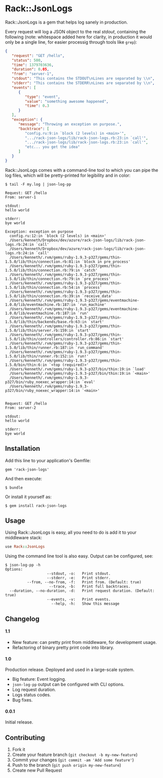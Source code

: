 # Rack::JsonLogs

Rack::JsonLogs is a gem that helps log sanely in production.

Every request will log a JSON object to the real *stdout*, containing the
following (note: whitespace added here for clarity, in production it would only
be a single line, for easier processig through tools like `grep`):

```json
{
   "request": "GET /hello",
   "status": 500,
   "time": 1379703636,
   "duration": 0.05,
   "from": "server-1",
   "stdout": "This contains the STDOUT\nLines are separated by \\n",
   "stderr": "This contains the STDERR\nLines are separated by \\n",
   "events": [
      {
         "type": "event",
         "value": "something awesome happened",
         "time": 0.3
      }
   ],
   "exception": {
      "message": "Throwing an exception on purpose.",
      "backtrace": [
         "config.ru:9:in `block (2 levels) in <main>'",
         ".../rack-json-logs/lib/rack-json-logs.rb:23:in `call'",
         ".../rack-json-logs/lib/rack-json-logs.rb:23:in `call'",
         "etc... you get the idea"
      ]
   }
}
```

Rack::JsonLogs comes with a command-line tool to which you can pipe the log
files, which will be pretty-printed for legibility and in color:

```
$ tail -F my.log | json-log-pp
    
Request: GET /hello
From: server-1

stdout:
hello world

stderr:
bye world

Exception: exception on purpose
  config.ru:12:in `block (2 levels) in <main>'
  /Users/kenneth/Dropbox/dev/azure/rack-json-logs/lib/rack-json-logs.rb:24:in `call'
  /Users/kenneth/Dropbox/dev/azure/rack-json-logs/lib/rack-json-logs.rb:24:in `call'
  /Users/kenneth/.rvm/gems/ruby-1.9.3-p327/gems/thin-1.5.0/lib/thin/connection.rb:81:in `block in pre_process'
  /Users/kenneth/.rvm/gems/ruby-1.9.3-p327/gems/thin-1.5.0/lib/thin/connection.rb:79:in `catch'
  /Users/kenneth/.rvm/gems/ruby-1.9.3-p327/gems/thin-1.5.0/lib/thin/connection.rb:79:in `pre_process'
  /Users/kenneth/.rvm/gems/ruby-1.9.3-p327/gems/thin-1.5.0/lib/thin/connection.rb:54:in `process'
  /Users/kenneth/.rvm/gems/ruby-1.9.3-p327/gems/thin-1.5.0/lib/thin/connection.rb:39:in `receive_data'
  /Users/kenneth/.rvm/gems/ruby-1.9.3-p327/gems/eventmachine-1.0.0/lib/eventmachine.rb:187:in `run_machine'
  /Users/kenneth/.rvm/gems/ruby-1.9.3-p327/gems/eventmachine-1.0.0/lib/eventmachine.rb:187:in `run'
  /Users/kenneth/.rvm/gems/ruby-1.9.3-p327/gems/thin-1.5.0/lib/thin/backends/base.rb:63:in `start'
  /Users/kenneth/.rvm/gems/ruby-1.9.3-p327/gems/thin-1.5.0/lib/thin/server.rb:159:in `start'
  /Users/kenneth/.rvm/gems/ruby-1.9.3-p327/gems/thin-1.5.0/lib/thin/controllers/controller.rb:86:in `start'
  /Users/kenneth/.rvm/gems/ruby-1.9.3-p327/gems/thin-1.5.0/lib/thin/runner.rb:187:in `run_command'
  /Users/kenneth/.rvm/gems/ruby-1.9.3-p327/gems/thin-1.5.0/lib/thin/runner.rb:152:in `run!'
  /Users/kenneth/.rvm/gems/ruby-1.9.3-p327/gems/thin-1.5.0/bin/thin:6:in `<top (required)>'
  /Users/kenneth/.rvm/gems/ruby-1.9.3-p327/bin/thin:19:in `load'
  /Users/kenneth/.rvm/gems/ruby-1.9.3-p327/bin/thin:19:in `<main>'
  /Users/kenneth/.rvm/gems/ruby-1.9.3-p327/bin/ruby_noexec_wrapper:14:in `eval'
  /Users/kenneth/.rvm/gems/ruby-1.9.3-p327/bin/ruby_noexec_wrapper:14:in `<main>'


Request: GET /hello
From: server-2

stdout:
hello world

stderr:
bye world
```


## Installation

Add this line to your application's Gemfile:

    gem 'rack-json-logs'

And then execute:

    $ bundle

Or install it yourself as:

    $ gem install rack-json-logs

## Usage

Using Rack::JsonLogs is easy, all you need to do is add it to your middleware
stack:

```ruby
use Rack::JsonLogs
```

Using the command line tool is also easy. Output can be configured, see:

    $ json-log-pp -h    
    Options:
                       --stdout, -o:   Print stdout.
                       --stderr, -e:   Print stderr.
              --from, --no-from, -f:   Print from. (Default: true)
                        --trace, -b:   Print full backtraces.
      --duration, --no-duration, -d:   Print request duration. (Default: true)
                       --events, -v:   Print events.
                         --help, -h:   Show this message


## Changelog

#### 1.1

- New feature: can pretty print from middleware, for development usage.
- Refactoring of binary pretty print code into library.

#### 1.0

Production release. Deployed and used in a large-scale system.

- Big feature: Event logging.
- `json-log-pp` output can be configured with CLI options.
- Log request duration.
- Logs status codes.
- Bug fixes.

#### 0.0.1

Initial release.

## Contributing

1. Fork it
2. Create your feature branch (`git checkout -b my-new-feature`)
3. Commit your changes (`git commit -am 'Add some feature'`)
4. Push to the branch (`git push origin my-new-feature`)
5. Create new Pull Request

